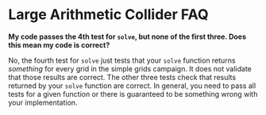 # Large Arithmetic Collider FAQ

**My code passes the 4th test for `solve`, but none of the first three. Does this mean my code is correct?**

No, the fourth test for `solve` just tests that your `solve` function returns _something_ for every grid in the simple grids campaign. It does not validate that those results are correct. The other three tests check that results returned by your `solve` function are correct. In general, you need to pass all tests for a given function or there is guaranteed to be something wrong with your implementation. 
